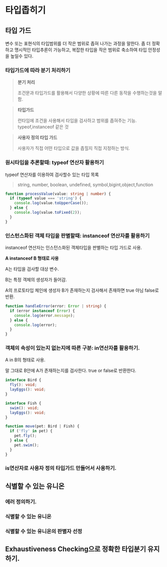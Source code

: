 # 타입좁히기 

## 타입 가드

변수 또는 표현식의 타입범위를 더 작은 범위로 좁혀 나가는 과정을 말한다.
좀 더 정확하고 명시적인 타입추론이 가능하고, 복잡한 타입을 작은 범위로 축소하여 타입 안정성을 높일수 있다.

### 타입가드에 따라 분기 처리하기
> **분기 처리**
>
> 조건문과 타입가드를 활용해서 다양한 상황에 따른 다른 동작을 수행하는것을 말함.

> **타입가드** 
>
>런타임에 조건을 사용해서 타입을 검사하고 범위를 좁혀주는 기능.
>typeof,instanceof 같은 것

> **사용자 정의 타입 가드**
>
> 사용자가 직접 어떤 타입으로 값을 좁힐지 직접 지정하는 방식.

### 원시타입을 추론할때: typeof 연산자 활용하기
typeof 연산자를 이용하여 검사할수 있는 타입 목록
>string, number, boolean, undefined, symbol,bigint,object,function
```ts
function processValue(value: string | number) {
  if (typeof value === 'string') {
    console.log(value.toUpperCase());
  } else {
    console.log(value.toFixed(2));
  }
}
```

### 인스턴스화된 객체 타입을 판별할때: instanceof 연산자를 활용하기



instanceof 연산자는 인스턴스화된 객체타입을 판별하는 타입 가드로 사용.


**A instanceof B 형태로 사용**

A는 타입을 검사할 대상 변수.

B는 특정 객체의 생성자가 들어감.

A의 프로토타입 체인에 생성자 B가 존재하는지 검사해서 존재하면 true 아님 false로 반환.


```ts
function handleError(error: Error | string) {
  if (error instanceof Error) {
    console.log(error.message);
  } else {
    console.log(error);
  }
}
```

### 객체의 속성이 있는지 없는지에 따른 구분: in연산자를 활용하기.

A in B의 형태로 사용.

말 그대로 B안에 A가 존재하는지를 검사한다. true or false로 반환한다.

```ts
interface Bird {
  fly(): void;
  layEggs(): void;
}

interface Fish {
  swim(): void;
  layEggs(): void;
}

function move(pet: Bird | Fish) {
  if ('fly' in pet) {
    pet.fly();
  } else {
    pet.swim();
  }
}
```

### is연산자로 사용자 정의 타입가드 만들어서 사용하기.


## 식별할 수 있는 유니온

### 에러 정의하기.
### 식별할 수 있는 유니온
### 식별할 수 있는 유니온의 판별자 선정
## Exhaustiveness Checking으로 정확한 타입분기 유지하기.